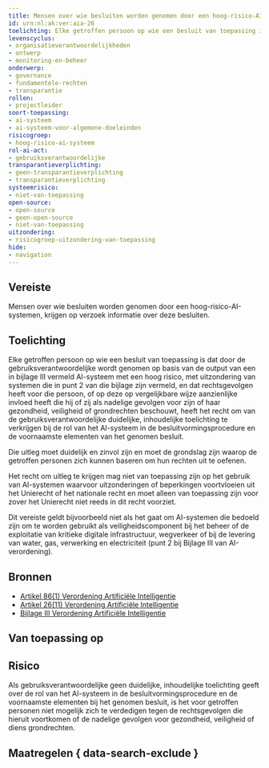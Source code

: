 ```yaml
---
title: Mensen over wie besluiten worden genomen door een hoog-risico-AI-systemen, krijgen op verzoek informatie over deze besluiten
id: urn:nl:ak:ver:aia-26
toelichting: Elke getroffen persoon op wie een besluit van toepassing is dat door de gebruiksverantwoordelijke wordt genomen op basis van de output van een in bijlage III vermeld AI-systeem met een hoog risico, met uitzondering van systemen die in punt 2 van die bijlage zijn vermeld, en dat rechtsgevolgen heeft voor die persoon, of op deze op vergelijkbare wijze aanzienlijke invloed heeft die hij of zij als nadelige gevolgen voor zijn of haar gezondheid, veiligheid of grondrechten beschouwt, heeft het recht om van de gebruiksverantwoordelijke duidelijke, inhoudelijke toelichting te verkrijgen bij de rol van het AI-systeem in de besluitvormingsprocedure en de voornaamste elementen van het genomen besluit.
levenscyclus:
- organisatieverantwoordelijkheden
- ontwerp
- monitoring-en-beheer
onderwerp:
- governance
- fundamentele-rechten
- transparantie
rollen:
- projectleider
soort-toepassing:
- ai-systeem
- ai-systeem-voor-algemene-doeleinden
risicogroep:
- hoog-risico-ai-systeem
rol-ai-act:
- gebruiksverantwoordelijke
transparantieverplichting:
- geen-transparantieverplichting
- transparantieverplichting
systeemrisico:
- niet-van-toepassing
open-source:
- open-source
- geen-open-source
- niet-van-toepassing
uitzondering:
- risicogroep-uitzondering-van-toepassing
hide:
- navigation
---
```


<!-- tags -->
## Vereiste
Mensen over wie besluiten worden genomen door een hoog-risico-AI-systemen, krijgen op verzoek informatie over deze besluiten.

## Toelichting
Elke getroffen persoon op wie een besluit van toepassing is dat door de gebruiksverantwoordelijke wordt genomen op basis van de output van een in bijlage III vermeld AI-systeem met een hoog risico, met uitzondering van systemen die in punt 2 van die bijlage zijn vermeld, en dat rechtsgevolgen heeft voor die persoon, of op deze op vergelijkbare wijze aanzienlijke invloed heeft die hij of zij als nadelige gevolgen voor zijn of haar gezondheid, veiligheid of grondrechten beschouwt, heeft het recht om van de gebruiksverantwoordelijke duidelijke, inhoudelijke toelichting te verkrijgen bij de rol van het AI-systeem in de besluitvormingsprocedure en de voornaamste elementen van het genomen besluit.

Die uitleg moet duidelijk en zinvol zijn en moet de grondslag zijn waarop de getroffen personen zich kunnen baseren om hun rechten uit te oefenen.

Het recht om uitleg te krijgen mag niet van toepassing zijn op het gebruik van AI-systemen waarvoor uitzonderingen of beperkingen voortvloeien uit het Unierecht of het nationale recht en moet alleen van toepassing zijn voor zover het Unierecht niet reeds in dit recht voorziet.

Dit vereiste geldt bijvoorbeeld niet als het gaat om AI-systemen die bedoeld zijn om te worden gebruikt als veiligheidscomponent bij het beheer of de exploitatie van kritieke digitale infrastructuur, wegverkeer of bij de levering van water, gas, verwerking en electriciteit (punt 2 bij Bijlage III van AI-verordening).

## Bronnen

- [Artikel 86(1) Verordening Artificiële Intelligentie](https://eur-lex.europa.eu/legal-content/NL/TXT/HTML/?uri=OJ:L_202401689#d1e7761-1-1)
- [Artikel 26(11) Verordening Artificiële Intelligentie](https://eur-lex.europa.eu/legal-content/NL/TXT/HTML/?uri=OJ:L_202401689#d1e4350-1-1)
- [Bijlage III Verordening Artificiële Intelligentie]()

## Van toepassing op
<!-- tags-ai-act -->

## Risico

Als gebruiksverantwoordelijke geen duidelijke, inhoudelijke toelichting geeft over de rol van het AI-systeem in de besluitvormingsprocedure en de voornaamste elementen bij het genomen besluit, is het voor getroffen personen niet mogelijk zich te verdedigen tegen de rechtsgevolgen die hieruit voortkomen of de nadelige gevolgen voor gezondheid, veiligheid of diens grondrechten.


## Maatregelen { data-search-exclude }

<!-- list_maatregelen vereiste/aia-26-recht-op-uitleg-ai-besluiten no-search no-onderwerp no-rol no-levenscyclus -->
